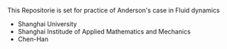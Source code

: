 This Repositorie is set for practice of Anderson's case in Fluid dynamics

- Shanghai University
- Shanghai Institude of Applied Mathematics and Mechanics
- Chen-Han
